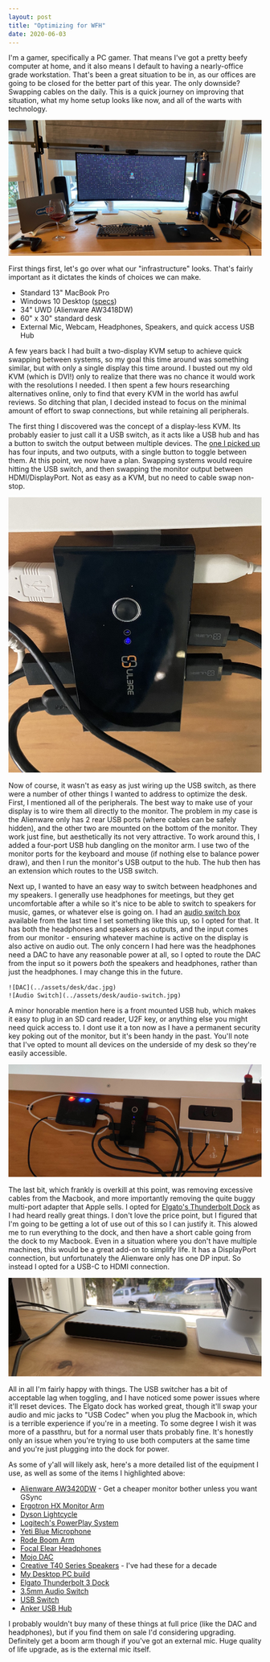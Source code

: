 ```yaml
---
layout: post
title: "Optimizing for WFH"
date: 2020-06-03
---
```


I'm a gamer, specifically a PC gamer. That means I've got a pretty beefy computer at home, and it also means I default to having a nearly-office grade workstation. That's been a great situation to be in, as our offices are going to be closed for the better part of this year. The only downside? Swapping cables on the daily. This is a quick journey on improving that situation, what my home setup looks like now, and all of the warts with technology.

![The end result](../assets/desk/desk.jpg)

First things first, let's go over what our "infrastructure" looks. That's fairly important as it dictates the kinds of choices we can make.

- Standard 13" MacBook Pro
- Windows 10 Desktop ([specs](https://pcpartpicker.com/b/YNr6Mp))
- 34" UWD (Alienware AW3418DW)
- 60" x 30" standard desk
- External Mic, Webcam, Headphones, Speakers, and quick access USB Hub

A few years back I had built a two-display KVM setup to achieve quick swapping between systems, so my goal this time around was something similar, but with only a single display this time around. I busted out my old KVM (which is DVI!) only to realize that there was no chance it would work with the resolutions I needed. I then spent a few hours researching alternatives online, only to find that every KVM in the world has awful reviews. So ditching that plan, I decided instead to focus on the minimal amount of effort to swap connections, but while retaining all peripherals.

The first thing I discovered was the concept of a display-less KVM. Its probably easier to just call it a USB switch, as it acts like a USB hub and has a button to switch the output between multiple devices. The [one I picked up](https://www.amazon.com/gp/product/B07DKD7JHG/) has four inputs, and two outputs, with a single button to toggle between them. At this point, we now have a plan. Swapping systems would require hitting the USB switch, and then swapping the monitor output between HDMI/DisplayPort. Not as easy as a KVM, but no need to cable swap non-stop.

![USB switch](../assets/desk/usb-switch.jpg)

Now of course, it wasn't as easy as just wiring up the USB switch, as there were a number of other things I wanted to address to optimize the desk. First, I mentioned all of the peripherals. The best way to make use of your display is to wire them all directly to the monitor. The problem in my case is the Alienware only has 2 rear USB ports (where cables can be safely hidden), and the other two are mounted on the bottom of the monitor. They work just fine, but aesthetically its not very attractive. To work around this, I added a four-port USB hub dangling on the monitor arm. I use two of the monitor ports for the keyboard and mouse (if nothing else to balance power draw), and then I run the monitor's USB output to the hub. The hub then has an extension which routes to the USB switch.

Next up, I wanted to have an easy way to switch between headphones and my speakers. I generally use headphones for meetings, but they get uncomfortable after a while so it's nice to be able to switch to speakers for music, games, or whatever else is going on. I had an [audio switch box](https://www.amazon.com/gp/product/B073GWCRP3/) available from the last time I set something like this up, so I opted for that. It has both the headphones and speakers as outputs, and the input comes from our monitor - ensuring whatever machine is active on the display is also active on audio out. The only concern I had here was the headphones need a DAC to have any reasonable power at all, so I opted to route the DAC from the input so it powers _both_ the speakers and headphones, rather than just the headphones. I may change this in the future.

```grid|2
![DAC](../assets/desk/dac.jpg)
![Audio Switch](../assets/desk/audio-switch.jpg)
```

A minor honorable mention here is a front mounted USB hub, which makes it easy to plug in an SD card reader, U2F key, or anything else you might need quick access to. I dont use it a ton now as I have a permanent security key poking out of the monitor, but it's been handy in the past. You'll note that I've opted to mount all devices on the underside of my desk so they're easily accessible.

![Front-side mounted controls](../assets/desk/under-desk.jpg)

The last bit, which frankly is overkill at this point, was removing excessive cables from the Macbook, and more importantly removing the quite buggy multi-port adapter that Apple sells. I opted for [Elgato's Thunderbolt Dock](https://www.amazon.com/gp/product/B07N4C79G1/) as I had heard really great things. I don't love the price point, but I figured that I'm going to be getting a lot of use out of this so I can justify it. This alowed me to run everything to the dock, and then have a short cable going from the dock to my Macbook. Even in a situation where you don't have multiple machines, this would be a great add-on to simplify life. It has a DisplayPort connection, but unfortunately the Alienware only has one DP input. So instead I opted for a USB-C to HDMI connection.

![Elgato Thunderbolt Dock](../assets/desk/elgato-dock.jpg)

All in all I'm fairly happy with things. The USB switcher has a bit of acceptable lag when toggling, and I have noticed some power issues where it'll reset devices. The Elgato dock has worked great, though it'll swap your audio and mic jacks to "USB Codec" when you plug the Macbook in, which is a terrible experience if you're in a meeting. To some degree I wish it was more of a passthru, but for a normal user thats probably fine. It's honestly only an issue when you're trying to use both computers at the same time and you're just plugging into the dock for power.

As some of y'all will likely ask, here's a more detailed list of the equipment I use, as well as some of the items I highlighted above:

- [Alienware AW3420DW](https://www.dell.com/en-us/shop/new-alienware-34-curved-gaming-monitor-aw3420dw/apd/210-atzq/monitors-monitor-accessories) - Get a cheaper monitor bother unless you want GSync
- [Ergotron HX Monitor Arm](https://www.ergotron.com/en-us/products/product-details/45-475)
- [Dyson Lightcycle](https://www.dyson.com/task-lighting/dyson-lightcycle-overview.html)
- [Logitech's PowerPlay System](https://www.logitechg.com/en-us/products/gaming-mouse-pads/powerplay-wireless-charging.html)
- [Yeti Blue Microphone](https://www.bluedesigns.com/products/yeti/)
- [Rode Boom Arm](http://www.rode.com/accessories/psa1)
- [Focal Elear Headphones](https://www.focal.com/en/headphones-0/headphones/for-home/elear)
- [Mojo DAC](https://chordelectronics.co.uk/product/mojo/)
- [Creative T40 Series Speakers](https://us.creative.com/p/speakers/gigaworks-t40-series-ii) - I've had these for a decade
- [My Desktop PC build](https://pcpartpicker.com/b/YNr6Mp)
- [Elgato Thunderbolt 3 Dock](https://www.elgato.com/en/dock/thunderbolt-3)
- [3.5mm Audio Switch](https://www.amazon.com/gp/product/B073GWCRP3/)
- [USB Switch](https://www.amazon.com/gp/product/B07DKD7JHG/)
- [Anker USB Hub](https://www.amazon.com/gp/product/B00XMD7KPU/)

I probably wouldn't buy many of these things at full price (like the DAC and headphones), but if you find them on sale I'd considering upgrading. Definitely get a boom arm though if you've got an external mic. Huge quality of life upgrade, as is the external mic itself.
